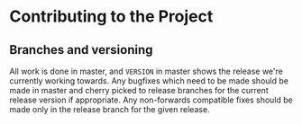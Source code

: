 # Contributing to the Project

## Branches and versioning
All work is done in master, and `VERSION` in master shows the release we're currently working towards.
Any bugfixes which need to be made should be made in master and cherry picked to release branches for the current release version if appropriate.
Any non-forwards compatible fixes should be made only in the release branch for the given release.
